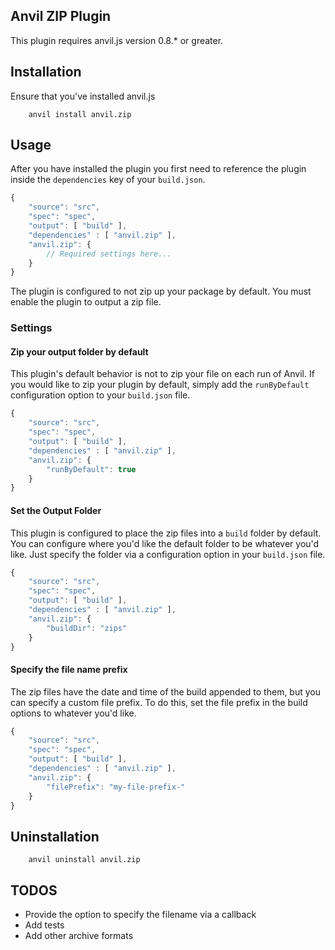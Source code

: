 ## Anvil ZIP Plugin

This plugin requires anvil.js version 0.8.* or greater.

## Installation

Ensure that you've installed anvil.js 

```text
	anvil install anvil.zip
```

## Usage

After you have installed the plugin you first need to reference the plugin inside the `dependencies` key of your `build.json`.

```javascript
{
	"source": "src",
	"spec": "spec",
	"output": [ "build" ],
	"dependencies" : [ "anvil.zip" ],
	"anvil.zip": {
		// Required settings here...
	}
}
```

The plugin is configured to not zip up your package by default.  You must enable the plugin to output a zip file.

### Settings

#### Zip your output folder by default

This plugin's default behavior is not to zip your file on each run of Anvil.  If you would like to zip your plugin by default, simply add the `runByDefault` configuration option to your `build.json` file.

```javascript
{
	"source": "src",
	"spec": "spec",
	"output": [ "build" ],
	"dependencies" : [ "anvil.zip" ],
	"anvil.zip": {
		"runByDefault": true
	}
}
```

#### Set the Output Folder

This plugin is configured to place the zip files into a `build` folder by default.  You can configure where you'd like the default folder to be whatever you'd like.  Just specify the folder via a configuration option in your `build.json` file.

```javascript
{
	"source": "src",
	"spec": "spec",
	"output": [ "build" ],
	"dependencies" : [ "anvil.zip" ],
	"anvil.zip": {
		"buildDir": "zips"
	}
}
```

#### Specify the file name prefix

The zip files have the date and time of the build appended to them, but you can specify a custom file prefix.  To do this, set the file prefix in the build options to whatever you'd like.

```javascript
{
	"source": "src",
	"spec": "spec",
	"output": [ "build" ],
	"dependencies" : [ "anvil.zip" ],
	"anvil.zip": {
		"filePrefix": "my-file-prefix-"
	}
}
```

## Uninstallation

```text
	anvil uninstall anvil.zip
```

## TODOS

* Provide the option to specify the filename via a callback
* Add tests
* Add other archive formats

